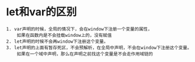 # let和var的区别
    1. var声明的时候，全局的情况下，会在window下注册一个变量的属性，  
        如果在函数内是不会挂载window上的，没有赋值
    2. let声明的时候不会再window下注册这个变量。
    3. let声明的上面有暂存死区，不会预解析，在全局中声明，不会在window下注册这个变量。  
        如果在一个域中声明，那么在声明之前找这个变量是不会走作用域链的
